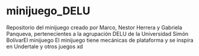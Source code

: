 # minijuego_DELU
Repositorio del minijuego creado por Marco, Nestor Herrera y Gabriela Panqueva, pertenecientes a la agrupación DELU de la Universidad Simón BolívarEl minijuego 
El minijuego  tiene mecánicas de plataforma y se inspira en Undertale y otros juegos xd
